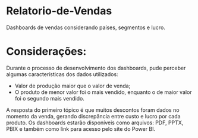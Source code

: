 # Relatorio-de-Vendas
Dashboards de vendas considerando países, segmentos e lucro. 

# Considerações:
Durante o processo de desenvolvimento dos dashboards, pude perceber algumas características dos dados utilizados:
- Valor de produção maior que o valor de venda; 
- O produto de menor valor foi o mais vendido, enquanto o de maior valor foi o segundo mais vendido.

A resposta do primeiro tópico é que muitos descontos foram dados no momento da venda, gerando discrepância entre custo e lucro por cada produto.
Os dashboards estarão disponíveis como arquivos: PDF, PPTX, PBIX e também como link para acesso pelo site do Power BI.
